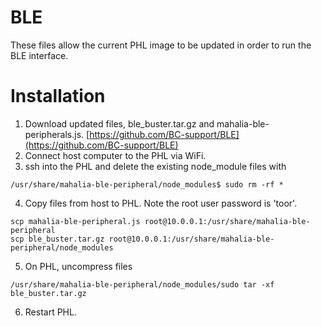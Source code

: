 # BLE
These files allow the current PHL image to be updated in order to run the BLE interface.

# Installation
1) Download updated files, ble_buster.tar.gz and mahalia-ble-peripherals.js.
[https://github.com/BC-support/BLE](https://github.com/BC-support/BLE)
2) Connect host computer to the PHL via WiFi.
3) ssh into the PHL and delete the existing node_module files with
```
/usr/share/mahalia-ble-peripheral/node_modules$ sudo rm -rf *
```
4) Copy files from host to PHL. Note the root user password is 'toor'.
```
scp mahalia-ble-peripheral.js root@10.0.0.1:/usr/share/mahalia-ble-peripheral
scp ble_buster.tar.gz root@10.0.0.1:/usr/share/mahalia-ble-peripheral/node_modules
```
5) On PHL, uncompress files
```
/usr/share/mahalia-ble-peripheral/node_modules/sudo tar -xf ble_buster.tar.gz
```
6) Restart PHL.
